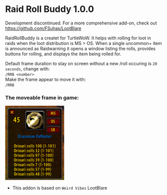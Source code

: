 Raid Roll Buddy 1.0.0
===

Development discontinued. For a more comprehensive add-on, check out https://github.com/FSuhas/LootBlare

RaidRollBuddy is a createt for TurtleWoW.
It helps with rolling for loot in raids when the loot distribution is MS > OS.
When a single uncommon+ item is announced as Raidwarning it opens a window listing the rolls, provides buttons for rolling, and displays the item being rolled for.

Default frame duration to stay on screen without a new /roll occuring is `20 seconds`, change with:  
`/RRB <number>`  
Make the frame appear to move it with:  
`/RRB`

### The moveable frame in game:  
![RRB Frame](./RaidRollBuddy.png)  

* This addon is based on `Weird Vibes` LootBlare

